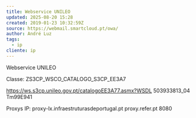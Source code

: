 ```yaml
---
title: Webservice UNILEO
updated: 2025-08-20 15:28
created: 2019-01-23 10:32:59Z
source: https://webmail.smartcloud.pt/owa/
author: André Luz
tags:
  - ip
cliente: ip
---
```


Webservice UNILEO

Classe: ZS3CP_WSCO_CATALOGO_S3CP_EE3A7

https://ws.s3cp.unileo.gov.pt/catalogoEE3A77.asmx?WSDL
503933813_04
Tm99E941

Proxys IP:
proxy-lx.infraestruturasdeportugal.pt
proxy.refer.pt
8080